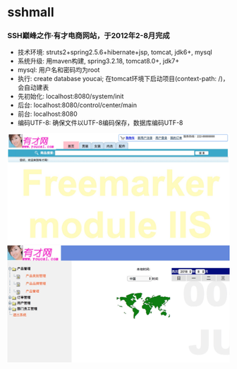 # sshmall

### SSH巅峰之作·有才电商网站，于2012年2-8月完成
- 技术环境: struts2+spring2.5.6+hibernate+jsp, tomcat, jdk6+, mysql
- 系统升级: 用maven构建, spring3.2.18, tomcat8.0+, jdk7+
- mysql: 用户名和密码均为root
- 执行: create database youcai; 在tomcat环境下启动项目(context-path: /)，会自动建表
- 先初始化: localhost:8080/system/init
- 后台: localhost:8080/control/center/main
- 前台: localhost:8080
- 编码UTF-8: 确保文件以UTF-8编码保存，数据库编码UTF-8

![youcai](youcai.jpeg)
![admin](youcai-admin.jpeg)
